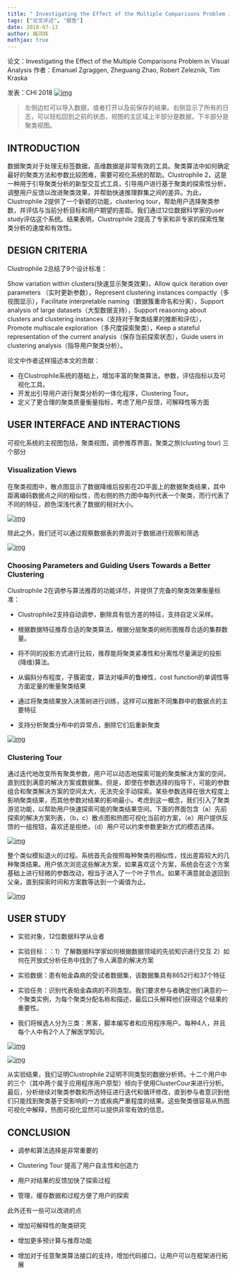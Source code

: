 ```yaml
---
title: " Investigating the Effect of the Multiple Comparisons Problem in Visual Analysis"
tags: ["论文评述", "报告"]
date: 2018-07-13
author: 梅鸿辉
mathjax: true
---
```

论文：Investigating the Effect of the Multiple Comparisons Problem in Visual Analysis
作者：Emanuel Zgraggen, Zheguang Zhao, Robert Zeleznik, Tim Kraska

发表：CHI 2018 [![img](http://www.cad.zju.edu.cn/home/vagblog/wp-content/uploads/2018/09/Screen-Shot-2018-09-07-at-11.29.11-AM.png)](http://www.cad.zju.edu.cn/home/vagblog/wp-content/uploads/2018/09/Screen-Shot-2018-09-07-at-11.29.11-AM.png)

> 左侧边栏可以导入数据，或者打开以及前保存的结果。右侧显示了所有的日志，可以轻松回到之前的状态，视图的主区域上半部分是数据，下半部分是聚类视图。

## INTRODUCTION

数据聚类对于处理无标签数据，高维数据是非常有效的工具。聚类算法中如何确定最好的聚类方法和参数比较困难，需要可视化系统的帮助。Clustrophile 2，这是一种用于引导聚类分析的新型交互式工具，引导用户进行基于聚类的探索性分析，调整用户反馈以改进聚类效果，并帮助快速推理群集之间的差异。为此，Clustrophile 2提供了一个新颖的功能，clustering tour，帮助用户选择聚类参数，并评估与当前分析目标和用户期望的差距。我们通过12位数据科学家的user study评估这个系统。结果表明，Clustrophile 2提高了专家和非专家的探索性聚类分析的速度和有效性。



## DESIGN CRITERIA

Clustrophile 2总结了9个设计标准：

Show variation within clusters(快速显示聚类效果)，Allow quick iteration over parameters （实时更新参数），Represent clustering instances compactly（多视图显示），Facilitate interpretable naming（数据簇重命名和分离），Support analysis of large datasets（大型数据支持），Support reasoning about clusters and clustering instances（支持对于聚类结果的推断和评估），Promote multiscale exploration（多尺度探索聚类），Keep a stateful representation of the current analysis（保存当前探索状态），Guide users in clustering analysis（指导用户聚类分析）。

论文中作者这样描述本文的贡献：

- 在Clustrophile系统的基础上，增加丰富的聚类算法，参数，评估指标以及可视化工具。
- 开发出引导用户进行聚类分析的一体化程序，Clustering Tour。
- 定义了更合理的聚类质量衡量指标，考虑了用户反馈，可解释性等方面

## USER INTERFACE AND INTERACTIONS

可视化系统的主视图包括，聚类视图，调参推荐界面，聚类之旅(clusting tour) 三个部分

### Visualization Views

在聚类视图中，散点图显示了数据降维后投影在2D平面上的数据聚类结果，其中距离编码数据点之间的相似性，而右侧的热力图中每列代表一个聚类，而行代表了不同的特征，颜色深浅代表了数据的相对大小。

[![img](http://www.cad.zju.edu.cn/home/vagblog/wp-content/uploads/2018/09/Screen-Shot-2018-09-10-at-4.31.22-PM.png)](http://www.cad.zju.edu.cn/home/vagblog/wp-content/uploads/2018/09/Screen-Shot-2018-09-10-at-4.31.22-PM.png)

除此之外，我们还可以通过观察数据表的界面对于数据进行观察和筛选

[![img](http://www.cad.zju.edu.cn/home/vagblog/wp-content/uploads/2018/09/Screen-Shot-2018-09-10-at-4.32.10-PM.png)](http://www.cad.zju.edu.cn/home/vagblog/wp-content/uploads/2018/09/Screen-Shot-2018-09-10-at-4.32.10-PM.png)

### Choosing Parameters and Guiding Users Towards a Better Clustering

Clustrophile 2在调参与算法推荐的功能详尽，并提供了完备的聚类效果衡量标准：

- Clustrophile2支持自动调参，删除具有低方差的特征，支持自定义采样。

- 根据数据特征推荐合适的聚类算法，根据分层聚类的树形图推荐合适的集群数量。

- 将不同的投影方式进行比较，推荐能将聚类紧凑性和分离性尽量满足的投影(降维)算法。
- 从偏斜分布程度，子簇密度，算法对噪声的鲁棒性，cost function的单调性等方面定量的衡量聚类结果
- 通过将聚类结果放入决策树进行训练，这样可以推断不同集群中的数据点的主要特征
- 支持分析聚类分布中的异常点，删除它们后重新聚类

[![img](http://www.cad.zju.edu.cn/home/vagblog/wp-content/uploads/2018/09/Screen-Shot-2018-09-07-at-11.29.55-AM.png)](http://www.cad.zju.edu.cn/home/vagblog/wp-content/uploads/2018/09/Screen-Shot-2018-09-07-at-11.29.55-AM.png)

### Clustering Tour

通过迭代地改变所有聚类参数，用户可以动态地探索可能的聚类解决方案的空间，直到找到满意的解决方案或数据集。但是，即使在参数选择的指导下，可能的参数组合和聚类解决方案的空间太大，无法完全手动探索。某些参数选择在很大程度上影响聚类结果，而其他参数对结果的影响最小。考虑到这一概念，我们引入了聚类游览功能，以帮助用户快速探索可能的聚类结果空间。下面的界面包含（a）先前探索的解决方案列表，（b，c）散点图和热图可视化当前的方案，（e）用户提供反馈的一组按钮，喜欢还是拒绝，（d）用户可以约束参数更新方式的模态选择。

[![img](http://www.cad.zju.edu.cn/home/vagblog/wp-content/uploads/2018/09/Screen-Shot-2018-09-10-at-4.49.11-PM.png)](http://www.cad.zju.edu.cn/home/vagblog/wp-content/uploads/2018/09/Screen-Shot-2018-09-10-at-4.49.11-PM.png)

整个类似模拟退火的过程。系统首先会按照每种聚类的相似性，找出差距较大的几种聚类结果。用户依次浏览这些解决方案，如果喜欢这个方案，系统会在这个方案基础上进行轻微的参数改动，相当于进入了一个叶子节点。如果不满意就会退回到父亲。直到探索时间和方案数等达到一个阖值为止。

[![img](http://www.cad.zju.edu.cn/home/vagblog/wp-content/uploads/2018/09/Screen-Shot-2018-09-07-at-11.30.13-AM.png)](http://www.cad.zju.edu.cn/home/vagblog/wp-content/uploads/2018/09/Screen-Shot-2018-09-07-at-11.30.13-AM.png)

## USER STUDY

- 实验对象，12位数据科学从业者

- 实验目标：：1）了解数据科学家如何根据数据领域的先验知识进行交互 2）如何在开放式分析任务中找到了令人满意的解决方案

- 实验数据：患有帕金森病的受试者数据集，该数据集具有8652行和37个特征
- 实验任务：识别代表帕金森病的不同类型。我们要求参与者确定他们满意的一个聚类实例，为每个聚类分配名称和描述，最后口头解释他们获得这个结果的重要性。
- 我们将候选人分为三类：黑客，脚本编写者和应用程序用户。每种4人，并且每个人中有2个人了解医学知识。

[![img](http://www.cad.zju.edu.cn/home/vagblog/wp-content/uploads/2018/09/Screen-Shot-2018-09-07-at-11.30.34-AM.png)](http://www.cad.zju.edu.cn/home/vagblog/wp-content/uploads/2018/09/Screen-Shot-2018-09-07-at-11.30.34-AM.png)

[![img](http://www.cad.zju.edu.cn/home/vagblog/wp-content/uploads/2018/09/Screen-Shot-2018-09-07-at-11.30.42-AM.png)](http://www.cad.zju.edu.cn/home/vagblog/wp-content/uploads/2018/09/Screen-Shot-2018-09-07-at-11.30.42-AM.png)

从实验结果，我们证明Clustrophile 2证明不同类型的数据分析师。十二个用户中的三个（其中两个属于应用程序用户原型）倾向于使用ClusterCour来进行分析。最后，分析继续对聚类参数和所选特征进行迭代和循环修改，直到参与者意识到他们只能找到聚类基于受影响的一方或疾病严重程度的结果。这些聚类很容易从热图可视化中解释，热图可视化显然可以提供非常有效的信息。

## CONCLUSION

- 调参和算法选择是非常重要的

- Clustering Tour 提高了用户自主性和创造力

- 用户对结果的反馈加快了探索过程

- 管理，缓存数据和过程方便了用户的探索

此外还有一些可以改进的点

- 增加可解释性的聚类研究

- 增加更多预计算与推荐功能

- 增加对于任意聚类算法接口的支持，增加代码接口，让用户可以在框架进行拓展
